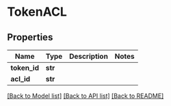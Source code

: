 # TokenACL

## Properties
Name | Type | Description | Notes
------------ | ------------- | ------------- | -------------
**token_id** | **str** |  | 
**acl_id** | **str** |  | 

[[Back to Model list]](../README.md#documentation-for-models) [[Back to API list]](../README.md#documentation-for-api-endpoints) [[Back to README]](../README.md)



